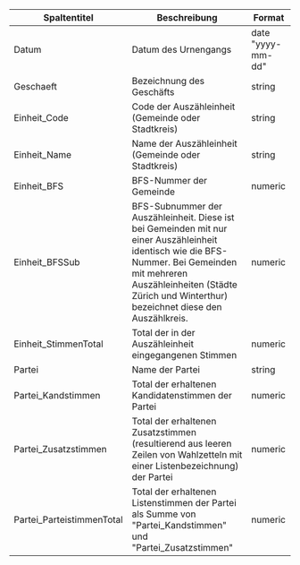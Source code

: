 |Spaltentitel             |Beschreibung                                                                                                                                                                                                                      |Format           |
|-------------------------|----------------------------------------------------------------------------------------------------------------------------------------------------------------------------------------------------------------------------------|-----------------|
|Datum                    |Datum des Urnengangs                                                                                                                                                                                                              |date "yyyy-mm-dd"|
|Geschaeft                |Bezeichnung des Geschäfts                                                                                                                                                                                                         |string           |
|Einheit_Code             |Code der Auszähleinheit (Gemeinde oder Stadtkreis)                                                                                                                                                                                |string           |
|Einheit_Name             |Name der Auszähleinheit (Gemeinde oder Stadtkreis)                                                                                                                                                                                |string           |
|Einheit_BFS              |BFS-Nummer der Gemeinde                                                                                                                                                                                                           |numeric          |
|Einheit_BFSSub           |BFS-Subnummer der Auszähleinheit. Diese ist bei Gemeinden mit nur einer Auszähleinheit identisch wie die BFS-Nummer. Bei Gemeinden mit mehreren Auszähleinheiten (Städte Zürich und Winterthur) bezeichnet diese den Auszählkreis.|numeric          |
|Einheit_StimmenTotal     |Total der in der Auszähleinheit eingegangenen Stimmen                                                                                                                                                                             |numeric          |
|Partei                   |Name der Partei                                                                                                                                                                                                                   |string           |
|Partei_Kandstimmen       |Total der erhaltenen Kandidatenstimmen der Partei                                                                                                                                                                                 |numeric          |
|Partei_Zusatzstimmen     |Total der erhaltenen Zusatzstimmen (resultierend aus leeren Zeilen von Wahlzetteln mit einer Listenbezeichnung) der Partei                                                                                                        |numeric          |
|Partei_ParteistimmenTotal|Total der erhaltenen Listenstimmen der Partei als Summe von "Partei_Kandstimmen" und "Partei_Zusatzstimmen"                                                                                                                       |numeric          |
